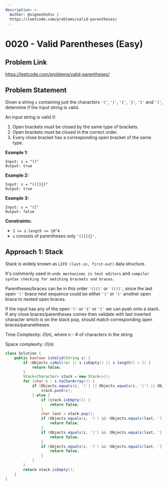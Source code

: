 ```yaml
---
description: >-
  Author: @vigneshshiv |
  https://leetcode.com/problems/valid-parentheses/
---
```


# 0020 - Valid Parentheses (Easy)

## Problem Link

https://leetcode.com/problems/valid-parentheses/

## Problem Statement

Given a string `s` containing just the characters `'('`, `')'`, `'{'`, `'}'`, `'['` and `']'`, determine if the input string is valid.

An input string is valid if:

1. Open brackets must be closed by the same type of brackets.
2. Open brackets must be closed in the correct order.
3. Every close bracket has a corresponding open bracket of the same type.

**Example 1:**

```
Input: s = "()"
Output: true
```

**Example 2:**

```
Input: s = "()[]{}"
Output: true
```

**Example 3:**

```
Input: s = "(]"
Output: false
```

**Constraints:**

* `1 <= s.length <= 10^4`
* `s` consists of parentheses only `'()[]{}'`.

## Approach 1: Stack

Stack is widely known as `LIFO (last-in, first-out)` data structure. 

It's commonly used in `undo mechanisms in text editors` and `compiler syntax checking for matching brackets and braces`.

Parentheses/braces can be in this order `'()()'` or `'(())'`, since the last open `'('` brace next sequence could be either `')'` or `'('` another open brace to nested open braces. 

If the input has any of the open `'('` or `'{'` or `'['` we can push onto a stack. If any close braces/parentheses comes then validate with last inserted character which is on the stack pop, should match corresponding open braces/paranetheses. 

Time Complexity: $O(n)$, where $n$ - # of characters in the string

Space complexity: $O(n)$

<Tabs>
<TabItem value="java" label="Java">
<SolutionAuthor name="@vigneshshiv"/>

```java
class Solution {
    public boolean isValid(String s) {
        if (Objects.isNull(s) || s.isEmpty() || s.length() < 2) {
            return false;
        }
        Stack<Character> stack = new Stack<>();
        for (char c : s.toCharArray()) {
            if (Objects.equals(c, '(') || Objects.equals(c, '[') || Objects.equals(c, '{')) {
                stack.push(c);
            } else {
                if (stack.isEmpty()) {
                    return false;
                }
                char last = stack.pop();
                if (Objects.equals(c, ')') && !Objects.equals(last, '(')) {
                    return false;
                }
                if (Objects.equals(c, ']') && !Objects.equals(last, '[')) {
                    return false;
                }
                if (Objects.equals(c, '}') && !Objects.equals(last, '{')) {
                    return false;
                }
            }
        }
        return stack.isEmpty();
    }
}
```
</TabItem>
</Tabs>